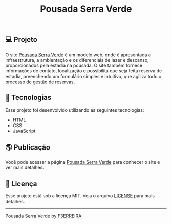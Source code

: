 <h1 align="center">
Pousada Serra Verde
</h1>
<br>

## 💻 Projeto

O site [Pousada Serra Verde](https://f3rreira.github.io/DW1A3/Pousada) é um modelo web, onde é apresentada a infraestrutura, a ambientação e os diferenciais de lazer e descanso, proporcionados pela estadia na pousada.
O site também fornece informações de contato, localização e possibilita que seja feita reserva de estadia, preenchendo um formulário simples e intuitivo, que agiliza todo o processo de gestão de reservas.

## 🚀 Tecnologias

Esse projeto foi desenvolvido utilizando as seguintes tecnologias:

- HTML
- CSS
- JavaScript

## :earth_americas: Publicação

Você pode acessar a página [Pousada Serra Verde](https://f3rreira.github.io/DW1A3/Pousada) para conhecer o site e ver mais detalhes.

## :memo: Licença

Esse projeto está sob a licença MIT. Veja o arquivo [LICENSE](LICENSE.md) para mais detalhes.

---
Pousada Serra Verde by [F3ERREIRA](https://github.com/F3RREIRA)
